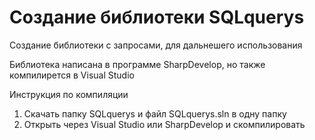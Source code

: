# Создание библиотеки SQLquerys

Создание библиотеки с запросами, для дальнешего использования

Библиотека написана в программе SharpDevelop, но также компилирется в Visual Studio

Инструкция по компиляции
1. Скачать папку SQLquerys и файл SQLquerys.sln в одну папку
2. Открыть через Visual Studio или SharpDevelop и скомпилировать

